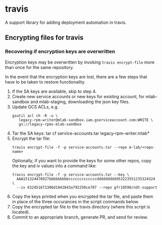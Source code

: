 # travis
A support library for adding deployment automation in travis.


## Encrypting files for travis

### Recovering if encryption keys are overwritten

Encryption keys may be overwritten by invoking `travis encrypt-file` more than
once for the same repository.

In the event that the encryption keys are lost, there are a few
steps that have to be taken to restore functionality.

 1. If the SA keys are available, skip to step 4.
 2. Create new service accounts or new keys for existing account, for
    mlab-sandbox and mlab-staging, downloading the json key files.
 3. Update GCS ACLs, e.g.
    ```
    gsutil acl ch -R -u \
       legacy-rpm-writer@mlab-sandbox.iam.gserviceaccount.com:WRITE \
       gs://legacy-rpms-mlab-sandbox
    ```
 4. Tar the SA keys:
    tar cf service-accounts.tar legacy-rpm-writer.mlab*
 5. Encrypt the tar file:
    ```
    travis encrypt-file -f -p service-accounts.tar --repo m-lab/<repo-name>
    ```
    Optionally, if you want to provide the keys for some other repos,
    copy the key and iv values into a command like:
    ```
    travis encrypt-file -f -p service-accounts.tar --key \
      AAA151324478927bbbbbbbbbcccccccccccccdddddddddd53223551235324324 \
      --iv 632451671306d1842843a792250ce707 --repo gfr10598/ndt-support
    ```
 6. Copy the keys printed when you encrypted the tar file,
    and paste them in place of the three occurances in the script
    commands below.
 7. Copy the encrypted tar file to the travis directory (where
    this script is located).
 8. Commit to an appropriate branch, generate PR, and send for review.
